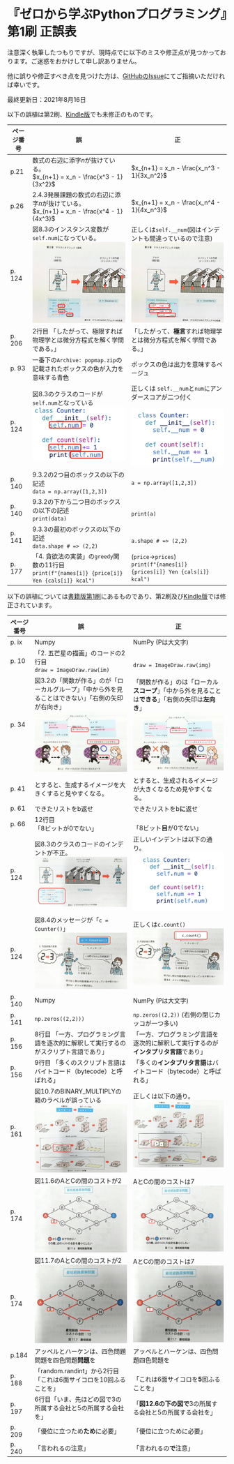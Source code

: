 # 『ゼロから学ぶPythonプログラミング』第1刷 正誤表

<!-- 
pandocでHTMLを作成した後、tableのwidth指定を削除しなければならない(sedにより自動化されている)。
-->

注意深く執筆したつもりですが、現時点でに以下のミスや修正点が見つかっております。ご迷惑をおかけして申し訳ありません。

他に誤りや修正すべき点を見つけた方は、[GitHubのIssue](https://github.com/kaityo256/python_zero/issues)にてご指摘いただければ幸いです。

最終更新日：2021年8月16日

以下の誤植は第2刷、[Kindle版](https://www.amazon.co.jp/dp/B08Y8N7C11)でも未修正のものです。

| ページ番号 | 誤 | 正 |
| ---  | --- | --- |
| p.21  | 数式の右辺に添字$n$が抜けている。<BR>$x_{n+1} = x_n - \frac{x^3 - 1}{3x^2}$ | $x_{n+1} = x_n - \frac{x_n^3 - 1}{3x_n^2}$ |
| p.26  | 2.4.3発展課題の数式の右辺に添字$n$が抜けている。<BR>$x_{n+1} = x_n - \frac{x^4 - 1}{4x^3}$ | $x_{n+1} = x_n - \frac{x_n^4 - 1}{4x_n^3}$ |
| p. 124| 図8.3のインスタンス変数が`self.num`になっている。 <br> ![図8.3誤](fig/fig08_3_error2.jpg)| 正しくは`self.__num`(図はインデントも間違っているので注意) <br> ![図8.3正](fig/fig08_3_correct2.jpg)|
| p. 206| 2行目 「したがって、極限すれば物理学とは微分方程式を解く学問である。」| 「したがって、**極言**すれば物理学とは微分方程式を解く学問である。」|
| p. 93 | 一番下の`Archive: popmap.zip`の記載されたボックスの色が入力を意味する青色 | ボックスの色は出力を意味するベージュ|
| p. 124| 図8.3のクラスのコードが`self.num`となっている<BR> ![error](fig/fig08_3_error2.png)|正しくは `self.__num`と`num`にアンダースコアが二つ付く<BR><BR> ![error](fig/fig08_3_correct2.png) |
| p. 140| 9.3.2の2つ目のボックスの以下の記述<BR> `data = np.array([1,2,3])` | `a = np.array([1,2,3])`|
| p. 140| 9.3.2の下から二つ目のボックスの以下の記述<BR> `print(data)` | <BR>`print(a)`|
| p. 141| 9.3.3の最初のボックスの以下の記述<BR>  `data.shape # => (2,2)` | <BR> `a.shape # => (2,2)`|
| p. 177| 「4. 貪欲法の実装」の`greedy`関数の11行目<BR>`print(f"{names[i]} {price[i]} Yen {cals[i]} kcal")` | (`price`→`prices`)<BR> `print(f"{names[i]} {prices[i]} Yen {cals[i]} kcal")`

以下の誤植については[書籍版第1刷](https://www.amazon.co.jp/dp/4065218837/)にあるものであり、第2刷及び[Kindle版](https://www.amazon.co.jp/dp/B08Y8N7C11)では修正されています。

| ページ番号 | 誤 | 正 |
| ---  | --- | --- |
| p. ix  | Numpy | NumPy (Pは大文字)|
| p. 10 | 「2. 五芒星の描画」のコードの2行目 <br>`draw = ImageDraw.raw(im)` | <br> `draw = ImageDraw.raw(img)`|
| p. 34 | 図3.2の「関数が作る」のが「ローカルグループ」「中から外を見ることはできない」「右側の矢印が右向き」<BR> ![図3.2誤](fig/fig03_2_error.jpg)|「関数が作る」のは「ローカル**スコープ**」「中から外を見ることは**できる**」「右側の矢印は**左向き**」<BR>![図3.2正](fig/fig03_2_correct.jpg)|
| p. 41 |とすると、生成するイメージを大きくすると見やすくなる。| とすると、生成されるイメージが大きくなるため見やすくなる。|
| p. 61 | できたリストをb返せ | できたリストをb**に**返せ|
| p. 66 | 12行目 <br>「8ビットが0でない」 | <br>「8ビット**目**が0でない」 |
| p. 124| 図8.3のクラスのコードのインデントが不正。 <br> ![図8.3誤](fig/fig08_3_error.jpg)| 正しいインデントは以下の通り。<br> ![図8.3正](fig/fig08_3_correct.jpg)|
| p. 124| 図8.4のメッセージが「`c = Counter()`」 <br> ![図8.4誤](fig/fig08_4_error.jpg)| 正しくは`c.count()` <br> ![図8.4正しい](fig/fig08_4_correct.jpg)|
| p. 140  | Numpy | NumPy (Pは大文字)|
| p. 141  | `np.zeros((2,2)))` | `np.zeros((2,2))` (右側の閉じカッコが一つ多い)|
| p. 156| 8行目 「一方、プログラミング言語を逐次的に解釈して実行するのがスクリプト言語であり」|「一方、プログラミング言語を逐次的に解釈して実行するのが**インタプリタ言語**であり」|
| p. 156 | 9行目 「多くのスクリプト言語はバイトコード（bytecode）と呼ばれる」 | 「多くの**インタプリタ言語**はバイトコード（bytecode）と呼ばれる」|
| p. 161| 図10.7のBINARY_MULTIPLYの箱のラベルが誤っている<br> ![図10.7誤](fig/fig10_7_error.jpg) | 正しくは以下の通り。<br> ![図10.7正](fig/fig10_7_correct.jpg) |
| p. 174| 図11.6のAとCの間のコストが2 ![図11.6誤](fig/fig11_6_error.jpg) |AとCの間のコストは7 ![図11.6正](fig/fig11_6_correct.jpg)  |
| p. 174| 図11.7のAとCの間のコストが2 ![図11.7誤](fig/fig11_7_error.jpg) |AとCの間のコストは7 ![図11.6正](fig/fig11_7_correct.jpg)  |
| p.184 | アッペルとハーケンは、四色問題問題を四色問題**問題**を | アッペルとハーケンは、四色問題四色問題を  |
| p. 188| 「random.randint」から2行目<br>「これは6面サイコロを10回ふることを」| <br>「これは6面サイコロを**5**回ふることを」|
| p. 197 | 6行目「いま、先ほどの図で3の所属する会社と5の所属する会社を」|「**図12.6の下の図で**3の所属する会社と5の所属する会社を」 |
| p. 209| 「優位に立つため**ため**に必要」 | 「優位に立つために必要」|
| p. 240| 「言われるの注意」 | 「言われるの**で**注意」|
